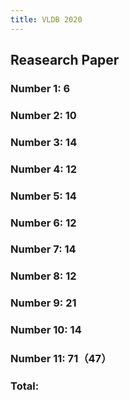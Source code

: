 ```yaml
---
title: VLDB 2020
---
```


## Reasearch Paper
### Number 1: 6
### Number 2: 10
### Number 3: 14
### Number 4: 12
### Number 5: 14
### Number 6: 12
### Number 7: 14
### Number 8: 12
### Number 9: 21
### Number 10: 14
### Number 11: 71（47）
### Total:
